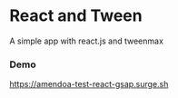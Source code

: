 # React and Tween

A simple app with react.js and tweenmax

### Demo

https://amendoa-test-react-gsap.surge.sh

